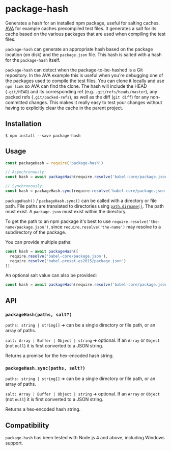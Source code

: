 # package-hash

Generates a hash for an installed npm package, useful for salting caches.
[AVA](https://github.com/sindresorhus/ava) for example caches precompiled test
files. It generates a salt for its cache based on the various packages that are
used when compiling the test files.

`package-hash` can generate an appropriate hash based on the package location
(on disk) and the `package.json` file. This hash is salted with a hash
for the `package-hash` itself.

`package-hash` can detect when the package-to-be-hashed is a Git repository. In
the AVA example this is useful when you're debugging one of the packages used to
compile the test files. You can clone it locally and use `npm link` so AVA can
find the clone. The hash will include the HEAD (`.git/HEAD`) and its
corresponding ref (e.g. `.git/refs/heads/master`), any packed refs
(`.git/packed-refs`), as well as the diff (`git diff`) for any non-committed
changes. This makes it really easy to test your changes without having to
explicitly clear the cache in the parent project.

## Installation

```console
$ npm install --save package-hash
```

## Usage

```js
const packageHash = require('package-hash')

// Asynchronously:
const hash = await packageHash(require.resolve('babel-core/package.json'))

// Synchronously:
const hash = packageHash.sync(require.resolve('babel-core/package.json'))
```

`packageHash()` / `packageHash.sync()` can be called with a directory or file
path. File paths are translated to directories using
[`path.dirname()`](https://nodejs.org/api/path.html#path_path_dirname_p). The
path must exist. A `package.json` must exist within the directory.

To get the path to an npm package it's best to use
`require.resolve('the-name/package.json')`, since `require.resolve('the-name')`
may resolve to a subdirectory of the package.

You can provide multiple paths:

```js
const hash = await packageHash([
  require.resolve('babel-core/package.json'),
  require.resolve('babel-preset-es2015/package.json')
])
```

An optional salt value can also be provided:

```js
const hash = await packageHash(require.resolve('babel-core/package.json'), 'salt value')
```

## API

### `packageHash(paths, salt?)`

`paths: string | string[]` ➜ can be a single directory or file path, or an array of paths.

`salt: Array | Buffer | Object | string` ➜ optional. If an `Array` or `Object` (not `null`) it is first converted to a JSON string.

Returns a promise for the hex-encoded hash string.

### `packageHash.sync(paths, salt?)`

`paths: string | string[]` ➜ can be a single directory or file path, or an array of paths.

`salt: Array | Buffer | Object | string` ➜ optional. If an `Array` or `Object` (not `null`) it is first converted to a JSON string.

Returns a hex-encoded hash string.

## Compatibility

`package-hash` has been tested with Node.js 4 and above, including Windows
support.
